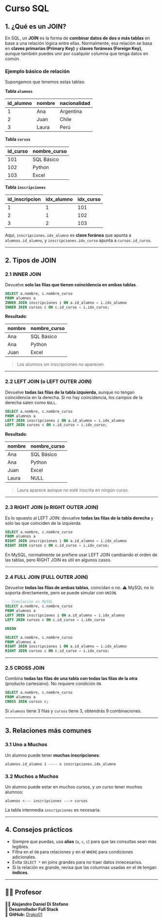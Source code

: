 # Curso SQL

## 1. ¿Qué es un JOIN?

En SQL, un **JOIN** es la forma de **combinar datos de dos o más tablas** en base a una relación lógica entre ellas.
Normalmente, esa relación se basa en **claves primarias (Primary Key)** y **claves foráneas (Foreign Key)**, aunque también puedes unir por cualquier columna que tenga datos en común.

### Ejemplo básico de relación

Supongamos que tenemos estas tablas:

**Tabla `alumnos`**

| id\_alumno | nombre | nacionalidad |
| ---------- | ------ | ------------ |
| 1          | Ana    | Argentina    |
| 2          | Juan   | Chile        |
| 3          | Laura  | Perú         |

**Tabla `cursos`**

| id\_curso | nombre\_curso |
| --------- | ------------- |
| 101       | SQL Básico    |
| 102       | Python        |
| 103       | Excel         |

**Tabla `inscripciones`**

| id\_inscripcion | idx\_alumno | idx\_curso |
| --------------- | ----------- | ---------- |
| 1               | 1           | 101        |
| 2               | 1           | 102        |
| 3               | 2           | 103        |

Aquí, `inscripciones.idx_alumno` es **clave foránea** que apunta a `alumnos.id_alumno`, y `inscripciones.idx_curso` apunta a `cursos.id_curso`.

---

## 2. Tipos de JOIN

### 2.1 INNER JOIN

Devuelve **solo las filas que tienen coincidencia en ambas tablas**.

```sql
SELECT a.nombre, c.nombre_curso
FROM alumnos a
INNER JOIN inscripciones i ON a.id_alumno = i.idx_alumno
INNER JOIN cursos c ON c.id_curso = i.idx_curso;
```

**Resultado**:

| nombre | nombre\_curso |
| ------ | ------------- |
| Ana    | SQL Básico    |
| Ana    | Python        |
| Juan   | Excel         |

> Los alumnos sin inscripciones no aparecen.

---

### 2.2 LEFT JOIN (o LEFT OUTER JOIN)

Devuelve **todas las filas de la tabla izquierda**, aunque no tengan coincidencia en la derecha.
Si no hay coincidencia, los campos de la derecha salen como `NULL`.

```sql
SELECT a.nombre, c.nombre_curso
FROM alumnos a
LEFT JOIN inscripciones i ON a.id_alumno = i.idx_alumno
LEFT JOIN cursos c ON c.id_curso = i.idx_curso;
```

**Resultado**:

| nombre | nombre\_curso |
| ------ | ------------- |
| Ana    | SQL Básico    |
| Ana    | Python        |
| Juan   | Excel         |
| Laura  | NULL          |

> Laura aparece aunque no esté inscrita en ningún curso.

---

### 2.3 RIGHT JOIN (o RIGHT OUTER JOIN)

Es lo opuesto al LEFT JOIN: devuelve **todas las filas de la tabla derecha** y solo las que coinciden de la izquierda.

```sql
SELECT a.nombre, c.nombre_curso
FROM alumnos a
RIGHT JOIN inscripciones i ON a.id_alumno = i.idx_alumno
RIGHT JOIN cursos c ON c.id_curso = i.idx_curso;
```

En MySQL, normalmente se prefiere usar LEFT JOIN cambiando el orden de las tablas, pero RIGHT JOIN es útil en algunos casos.

---

### 2.4 FULL JOIN (FULL OUTER JOIN)

Devuelve **todas las filas de ambas tablas**, coincidan o no.
⚠ MySQL no lo soporta directamente, pero se puede simular con `UNION`.

```sql
-- Simulación en MySQL
SELECT a.nombre, c.nombre_curso
FROM alumnos a
LEFT JOIN inscripciones i ON a.id_alumno = i.idx_alumno
LEFT JOIN cursos c ON c.id_curso = i.idx_curso

UNION

SELECT a.nombre, c.nombre_curso
FROM alumnos a
RIGHT JOIN inscripciones i ON a.id_alumno = i.idx_alumno
RIGHT JOIN cursos c ON c.id_curso = i.idx_curso;
```

---

### 2.5 CROSS JOIN

Combina **todas las filas de una tabla con todas las filas de la otra** (producto cartesiano).
No requiere condición `ON`.

```sql
SELECT a.nombre, c.nombre_curso
FROM alumnos a
CROSS JOIN cursos c;
```

Si `alumnos` tiene 3 filas y `cursos` tiene 3, obtendrás 9 combinaciones.

---

## 3. Relaciones más comunes

### 3.1 Uno a Muchos

Un alumno puede tener **muchas inscripciones**:

```
alumnos.id_alumno 1 ---- n inscripciones.idx_alumno
```

### 3.2 Muchos a Muchos

Un alumno puede estar en muchos cursos, y un curso tener muchos alumnos:

```
alumnos <--- inscripciones ---> cursos
```

La tabla intermedia `inscripciones` es necesaria.

---

## 4. Consejos prácticos

* Siempre que puedas, usa **alias** (`a`, `c`, `i`) para que las consultas sean más legibles.
* Filtra en el `ON` para relaciones y en el `WHERE` para condiciones adicionales.
* Evita `SELECT *` en joins grandes para no traer datos innecesarios.
* Si la relación es grande, revisa que las columnas usadas en el `ON` tengan **índices**.

---

## 🧑‍🏫 Profesor  

👨‍💻 **Alejandro Daniel Di Stefano**  
📌 **Desarrollador Full Stack**  
🔗 **GitHub:** [Drako01](https://github.com/Drako01)  
